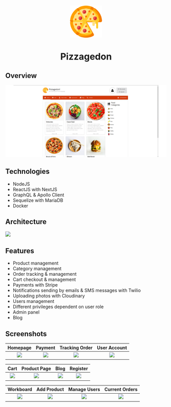 <p align="center">
  <img src="next-app/public/pizza.png" width="100"/>
   <h1 align="center">Pizzagedon</h1>
</p>

## Overview

![Alt Text](next-app/public/overview.gif)

## Technologies

- NodeJS
- ReactJS with NextJS
- GraphQL & Apollo Client
- Sequelize with MariaDB
- Docker

## Architecture

<img src="https://i.postimg.cc/c4ZhVtVF/architecture-2.png" width="60%"/>
 
## Features

- Product management
- Category management
- Order tracking & management
- Cart checkout & management
- Payments with Stripe
- Notifications sending by emails & SMS messages with Twilio
- Uploading photos with Cloudinary
- Users management
- Different privileges dependent on user role
- Admin panel
- Blog

## Screenshots

|                        Homepage                         |                         Payment                         |                     Tracking Order                      |                      User Account                       |
| :-----------------------------------------------------: | :-----------------------------------------------------: | :-----------------------------------------------------: | :-----------------------------------------------------: |
| <img src="https://i.ibb.co/4TFdzQx/1.png" width="100%"> | <img src="https://i.ibb.co/qNVnMkM/2.png" width="100%"> | <img src="https://i.ibb.co/c3vzG7Q/3.png" width="100%"> | <img src="https://i.ibb.co/YDwQ9Fp/4.png" width="100%"> |

|                                           Cart                                            |                                       Product Page                                        |                                           Blog                                            |                                         Register                                          |
| :---------------------------------------------------------------------------------------: | :---------------------------------------------------------------------------------------: | :---------------------------------------------------------------------------------------: | :---------------------------------------------------------------------------------------: |
| <img src="https://i.ibb.co/3cYt4WT/Screenshot-from-2020-04-20-01-08-19.png" width="100%"> | <img src="https://i.ibb.co/Y062xnH/Screenshot-from-2020-04-20-01-42-11.png" width="100%"> | <img src="https://i.ibb.co/Pgw6Jc7/Screenshot-from-2020-04-20-01-46-41.png" width="100%"> | <img src="https://i.ibb.co/rxTBJXd/Screenshot-from-2020-04-20-01-48-21.png" width="100%"> |

|                                         Workboard                                         |                       Add Product                       |                                       Manage Users                                        |                                      Current Orders                                       |
| :---------------------------------------------------------------------------------------: | :-----------------------------------------------------: | :---------------------------------------------------------------------------------------: | :---------------------------------------------------------------------------------------: |
| <img src="https://i.ibb.co/g9ywd9D/Screenshot-from-2020-04-20-01-20-31.png" width="100%"> | <img src="https://i.ibb.co/V2xJVzk/5.png" width="100%"> | <img src="https://i.ibb.co/gy1Yc2C/Screenshot-from-2020-04-20-01-21-08.png" width="100%"> | <img src="https://i.ibb.co/QYL9HdK/Screenshot-from-2020-04-20-01-56-13.png" width="100%"> |
